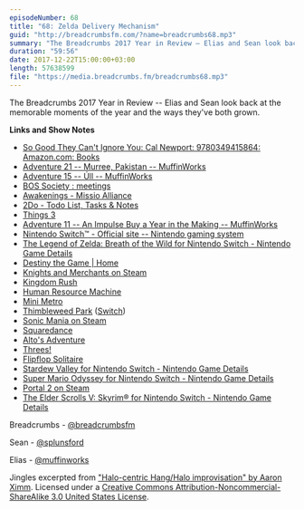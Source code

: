 ```yaml
---
episodeNumber: 68
title: "68: Zelda Delivery Mechanism"
guid: "http://breadcrumbsfm.com/?name=breadcrumbs68.mp3"
summary: "The Breadcrumbs 2017 Year in Review – Elias and Sean look back at the memorable moments of the year and the ways they’ve both grown."
duration: "59:56"
date: 2017-12-22T15:00:00+03:00
length: 57638599
file: "https://media.breadcrumbs.fm/breadcrumbs68.mp3"
---
```

The Breadcrumbs 2017 Year in Review -- Elias and Sean look back at the memorable moments of the year and the ways they've both grown.

**Links and Show Notes** 
- [So Good They Can't Ignore You: Cal Newport: 9780349415864: Amazon.com: Books](http://www.amazon.com/dp/0349415862/?tag=breadcrumbsfm-20)
- [ Adventure 21 -- Murree, Pakistan -- MuffinWorks](https://www.muffin.works/blog/2017/05/28/adventure-21-murree-pakistan/)
- [Adventure 15 -- Úll -- MuffinWorks](https://www.muffin.works/blog/2017/04/27/adventure-15-ull/)
- [BOS Society : meetings](http://www.britishorigami.info/society/meetings/cons.php)
- [Awakenings - Missio Alliance](http://www.missioalliance.org/gatherings/awakenings/)
- [ 2Do - Todo List, Tasks & Notes](https://itunes.apple.com/us/app/2do-todo-list-tasks-notes/id303656546?mt=8&uo=4)
- [ Things 3](https://itunes.apple.com/us/app/things-3/id904237743?mt=8&uo=4)
- [ Adventure 11 -- An Impulse Buy a Year in the Making -- MuffinWorks](https://www.muffin.works/blog/2017/03/18/adventure-11-an-impulse-buy-a-year-in-the-making/)
- [Nintendo Switch™ - Official site -- Nintendo gaming system](https://www.nintendo.com/switch/)
- [ The Legend of Zelda: Breath of the Wild for Nintendo Switch - Nintendo Game Details](https://www.nintendo.com/games/detail/the-legend-of-zelda-breath-of-the-wild-switch)
- [Destiny the Game | Home](https://www.destinythegame.com/)
- [Knights and Merchants on Steam](http://store.steampowered.com/app/253900/Knights_and_Merchants/)
- [ Kingdom Rush](https://itunes.apple.com/us/app/kingdom-rush/id516378985?mt=8&uo=4)
- [ Human Resource Machine](https://itunes.apple.com/us/app/human-resource-machine/id1005098334?mt=8&uo=4)
- [ Mini Metro](https://itunes.apple.com/us/app/mini-metro/id837860959?mt=8&uo=4)
- [ Thimbleweed Park](https://itunes.apple.com/us/app/thimbleweed-park/id1228969539?mt=8&uo=4) ([Switch](https://www.nintendo.com/games/detail/thimbleweed-park-switch))
- [Sonic Mania on Steam](http://store.steampowered.com/app/584400/Sonic_Mania/)
- [ Squaredance](https://itunes.apple.com/us/app/squaredance/id1110375723?mt=8&uo=4)
- [ Alto's Adventure](https://itunes.apple.com/us/app/altos-adventure/id950812012?mt=8&uo=4)
- [Threes!](https://itunes.apple.com/us/app/threes/id779157948?mt=8&uo=4)
- [ Flipflop Solitaire](https://itunes.apple.com/us/app/flipflop-solitaire/id1256860418?mt=8&uo=4)
- [Stardew Valley for Nintendo Switch - Nintendo Game Details](https://www.nintendo.com/games/detail/stardew-valley-switch)
- [Super Mario Odyssey for Nintendo Switch - Nintendo Game Details](https://www.nintendo.com/games/detail/super-mario-odyssey-switch)
- [Portal 2 on Steam](http://store.steampowered.com/app/620/Portal_2/)
- [ The Elder Scrolls V: Skyrim® for Nintendo Switch - Nintendo Game Details](https://www.nintendo.com/games/detail/the-elder-scrolls-v-skyrim-switch)

Breadcrumbs - [@breadcrumbsfm](https://twitter.com/breadcrumbsfm)

Sean - [@splunsford](https://twitter.com/splunsford)

Elias - [@muffinworks](https://twitter.com/muffinworks)

Jingles excerpted from [ "Halo-centric Hang/Halo improvisation" by Aaron Ximm](http://freemusicarchive.org/music/aaron_ximm/handpans_and_the_hang/). Licensed under a [Creative Commons Attribution-Noncommercial-ShareAlike 3.0 United States License](http://creativecommons.org/licenses/by-nc-sa/3.0/us/).